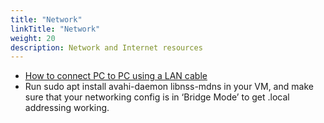 ```yaml
---
title: "Network"
linkTitle: "Network"
weight: 20
description: Network and Internet resources
---
```


* [How to connect PC to PC using a LAN cable](https://techwiser.com/how-to-connect-pc-to-pc-lan-cable/)
* Run sudo apt install avahi-daemon libnss-mdns in your VM, and make sure that your networking config is in ‘Bridge Mode’ to get .local addressing working.
